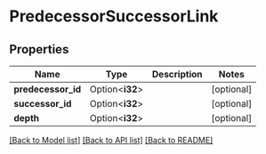 # PredecessorSuccessorLink

## Properties

Name | Type | Description | Notes
------------ | ------------- | ------------- | -------------
**predecessor_id** | Option<**i32**> |  | [optional]
**successor_id** | Option<**i32**> |  | [optional]
**depth** | Option<**i32**> |  | [optional]

[[Back to Model list]](../README.md#documentation-for-models) [[Back to API list]](../README.md#documentation-for-api-endpoints) [[Back to README]](../README.md)


